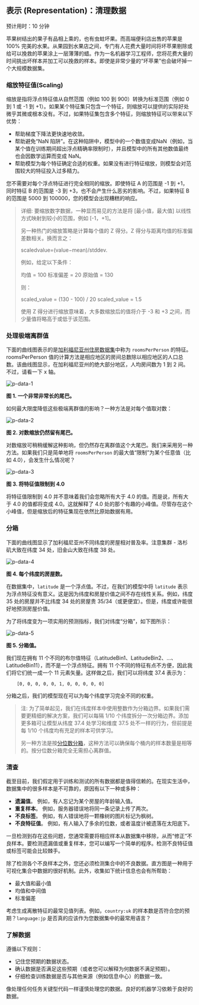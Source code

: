 ## 表示 (Representation)：清理数据

预计用时：10 分钟

苹果树结出的果子有品相上乘的，也有虫蛀坏果。而高端便利店出售的苹果是 100% 完美的水果。从果园到水果店之间，专门有人花费大量时间将坏苹果剔除或给可以挽救的苹果涂上一层薄薄的蜡。作为一名机器学习工程师，您将花费大量的时间挑出坏样本并加工可以挽救的样本。即使是非常少量的“坏苹果”也会破坏掉一个大规模数据集。

### 缩放特征值(Scaling)

缩放是指将浮点特征值从自然范围（例如 100 到 900）转换为标准范围（例如 0 到 1 或 -1 到 +1）。如果某个特征集只包含一个特征，则缩放可以提供的实际好处微乎其微或根本没有。不过，如果特征集包含多个特征，则缩放特征可以带来以下优势：

- 帮助梯度下降法更快速地收敛。
- 帮助避免“NaN 陷阱”。在这种陷阱中，模型中的一个数值变成NaN（例如，当某个值在训练期间超出浮点精确率限制时），并且模型中的所有其他数值最终也会因数学运算而变成 NaN。
- 帮助模型为每个特征确定合适的权重。如果没有进行特征缩放，则模型会对范围较大的特征投入过多精力。

您不需要对每个浮点特征进行完全相同的缩放。即使特征 A 的范围是 -1 到 +1，同时特征 B 的范围是 -3 到 +3，也不会产生什么恶劣的影响。不过，如果特征 B 的范围是 5000 到 100000，您的模型会出现糟糕的响应。

> 详细:
> 要缩放数字数据，一种显而易见的方法是将 [最小值，最大值] 以线性方式映射到较小的范围，例如 [-1，+1]。
> 
> 另一种热门的缩放策略是计算每个值的 Z 得分。Z 得分与距离均值的标准偏差数相关。换而言之：
> 
> scaledvalue=(value−mean)/stddev.
> 
> 例如，给定以下条件：
> 
> 
> 均值 = 100
> 标准偏差 = 20
> 原始值 = 130
> 
> 
> 则：
> 
> scaled_value = (130 - 100) / 20
> scaled_value = 1.5
> 
> 使用 Z 得分进行缩放意味着，大多数缩放后的值将介于 -3 和 +3 之间，而少量值将略高于或低于该范围。

### 处理极端离群值

下面的曲线图表示的是[加利福尼亚州住房数据集][california-housing]中称为 `roomsPerPerson` 的特征。roomsPerPerson 值的计算方法是相应地区的房间总数除以相应地区的人口总数。该曲线图显示，在加利福尼亚州的绝大部分地区，人均房间数为 1 到 2 间。不过，请看一下 x 轴。

![p-data-1][p-data-1]

**图 1. 一个非常非常长的尾巴。**

如何最大限度降低这些极端离群值的影响？一种方法是对每个值取对数：

![p-data-2][p-data-2]

**图 2. 对数缩放仍然留有尾巴。**

对数缩放可稍稍缓解这种影响，但仍然存在离群值这个大尾巴。我们来采用另一种方法。如果我们只是简单地将 `roomsPerPerson` 的最大值“限制”为某个任意值（比如 4.0），会发生什么情况呢？

![p-data-3][p-data-3]

**图 3. 将特征值限制到 4.0**

将特征值限制到 4.0 并不意味着我们会忽略所有大于 4.0 的值。而是说，所有大于 4.0 的值都将变成 4.0。这就解释了 4.0 处的那个有趣的小峰值。尽管存在这个小峰值，但是缩放后的特征集现在依然比原始数据有用。

### 分箱

下面的曲线图显示了加利福尼亚州不同纬度的房屋相对普及率。注意集群 - 洛杉矶大致在纬度 34 处，旧金山大致在纬度 38 处。

![p-data-4][p-data-4]

**图 4. 每个纬度的房屋数。**

在数据集中，`latitude` 是一个浮点值。不过，在我们的模型中将 `latitude` 表示为浮点特征没有意义。这是因为纬度和房屋价值之间不存在线性关系。例如，纬度 35 处的房屋并不比纬度 34 处的房屋贵 35/34（或更便宜）。但是，纬度或许能很好地预测房屋价值。

为了将纬度变为一项实用的预测指标，我们对纬度“分箱”，如下图所示：

![p-data-5][p-data-5]

**图 5. 分箱值。**

我们现在拥有 11 个不同的布尔值特征（LatitudeBin1、LatitudeBin2、…、LatitudeBin11），而不是一个浮点特征。拥有 11 个不同的特征有点不方便，因此我们将它们统一成一个 11 元素矢量。这样做之后，我们可以将纬度 37.4 表示为：

```
    [0, 0, 0, 0, 0, 1, 0, 0, 0, 0, 0]
```

分箱之后，我们的模型现在可以为每个纬度学习完全不同的权重。

> 注:
> 为了简单起见，我们在纬度样本中使用整数作为分箱边界。如果我们需要更精细的解决方案，我们可以每隔 1/10 个纬度拆分一次分箱边界。添加更多箱可让模型从纬度 37.4 处学习和维度 37.5 处不一样的行为，但前提是每 1/10 个纬度均有充足的样本可供学习。
>
> 另一种方法是按[分位数分箱][Quantile]，这种方法可以确保每个桶内的样本数量是相等的。按分位数分箱完全无需担心离群值。


### 清查

截至目前，我们假定用于训练和测试的所有数据都是值得信赖的。在现实生活中，数据集中的很多样本是不可靠的，原因有以下一种或多种：

- **遗漏值**。 例如，有人忘记为某个房屋的年龄输入值。
- **重复样本**。 例如，服务器错误地将同一条记录上传了两次。
- **不良标签**。 例如，有人错误地将一颗橡树的图片标记为枫树。
- **不良特征值**。 例如，有人输入了多余的位数，或者温度计被遗落在太阳底下。

一旦检测到存在这些问题，您通常需要将相应样本从数据集中移除，从而“修正”不良样本。要检测遗漏值或重复样本，您可以编写一个简单的程序。检测不良特征值或标签可能会比较棘手。

除了检测各个不良样本之外，您还必须检测集合中的不良数据。直方图是一种用于可视化集合中数据的很好机制。此外，收集如下统计信息也会有所帮助：

- 最大值和最小值
- 均值和中间值
- 标准偏差

考虑生成离散特征的最常见值列表。例如，`country:uk` 的样本数是否符合您的预期？`language:jp` 是否真的应该作为您数据集中的最常用语言？

### 了解数据

遵循以下规则：

- 记住您预期的数据状态。
- 确认数据是否满足这些预期（或者您可以解释为何数据不满足预期）。
- 仔细检查训练数据是否与其他来源（例如信息中心）的数据一致。

像处理任何任务关键型代码一样谨慎处理您的数据。良好的机器学习依赖于良好的数据。

[california-housing]: https://developers.google.com/machine-learning/crash-course/california-housing-data-description
[Quantile]: https://wikipedia.org/wiki/Quantile
[p-data-1]: ../image/08-B-data-1.png
[p-data-2]: ../image/08-B-data-2.png
[p-data-3]: ../image/08-B-data-3.png
[p-data-4]: ../image/08-B-data-4.png
[p-data-5]: ../image/08-B-data-5.png